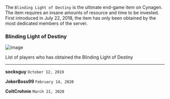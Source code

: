 The ``Blinding Light of Destiny`` is the ultimate end-game item on Cynagen. The item requires an insane amounts of resource and time to be invested. First introduced in July 22, 2018, the item has only been obtained by the most dedicated members of the server.

### Blinding Light of Destiny 

![image](https://user-images.githubusercontent.com/20980266/77242334-5feb2300-6bcb-11ea-9a70-a08bbf1defc9.png)

List of players who has obtained the Blinding Light of Destiny

------------------------------------------------------------------------------------------------------------------------------------------

**socksguy**  `October 12, 2019`

**JokerBoss99** `February 14, 2020`

**ColtCrohnie** `March 21, 2020`
